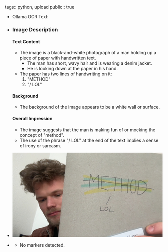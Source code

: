 tags:: python, upload
public:: true

- Ollama OCR Text:
- ### Image Description
  
  #### Text Content
  
  * The image is a black-and-white photograph of a man holding up a piece of paper with handwritten text.
  	+ The man has short, wavy hair and is wearing a denim jacket.
  	+ He is looking down at the paper in his hand.
  * The paper has two lines of handwriting on it:
  	1. "METHOD"
  	2. "/ LOL"
  
  #### Background
  
  * The background of the image appears to be a white wall or surface.
  
  #### Overall Impression
  
  * The image suggests that the man is making fun of or mocking the concept of "method".
  * The use of the phrase "/ LOL" at the end of the text implies a sense of irony or sarcasm.
- ![f'./assets/scans/2025-02-14_13-29-09-050702.jpg'](./assets/scans/2025-02-14_13-29-09-050702.jpg)
- - No markers detected.